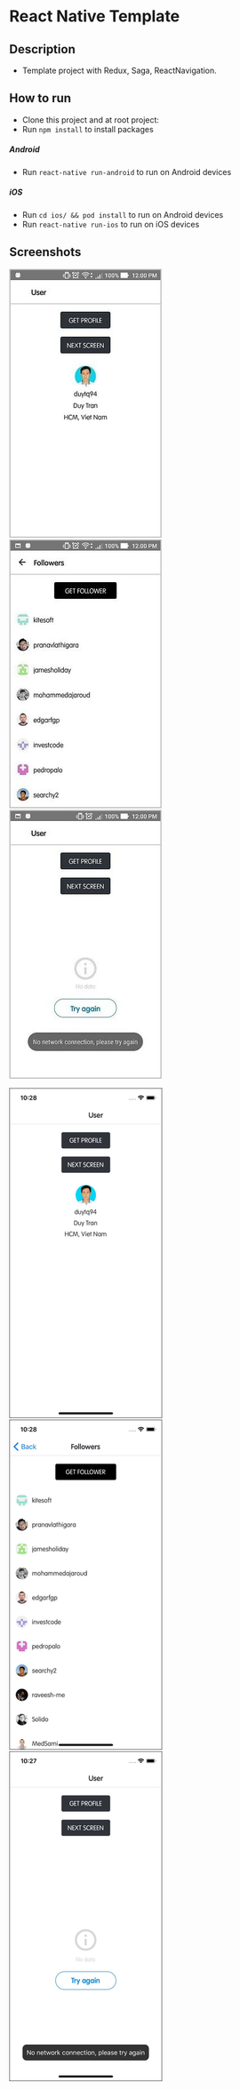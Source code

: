 # React Native Template

## Description
* Template project with Redux, Saga, ReactNavigation.

## How to run
* Clone this project and at root project:
* Run `npm install` to install packages
##### Android
* Run `react-native run-android` to run on Android devices
##### iOS
* Run `cd ios/ && pod install` to run on Android devices
* Run `react-native run-ios` to run on iOS devices

## Screenshots
![default](screenshots/1.jpg) ![default](screenshots/2.jpg) ![default](screenshots/3.jpg)

![default](screenshots/4.jpg) ![default](screenshots/5.jpg) ![default](screenshots/6.jpg)
